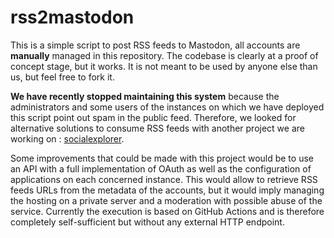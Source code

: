 
# rss2mastodon

This is a simple script to post RSS feeds to Mastodon, all accounts are **manually** managed in this repository. The codebase is clearly at a proof of concept stage, but it works. It is not meant to be used by anyone else than us, but feel free to fork it.

**We have recently stopped maintaining this system** because the administrators and some users of the instances on which we have deployed this script point out spam in the public feed. Therefore, we looked for alternative solutions to consume RSS feeds with another project we are working on : [socialexplorer](https://github.com/blue-forest/rss2mastodon).

Some improvements that could be made with this project would be to use an API with a full implementation of OAuth as well as the configuration of applications on each concerned instance. This would allow to retrieve RSS feeds URLs from the metadata of the accounts, but it would imply managing the hosting on a private server and a moderation with possible abuse of the service. Currently the execution is based on GitHub Actions and is therefore completely self-sufficient but without any external HTTP endpoint.
